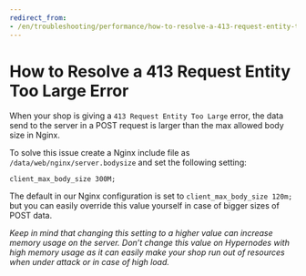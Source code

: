 ```yaml
---
redirect_from:
- /en/troubleshooting/performance/how-to-resolve-a-413-request-entity-too-large-error/
---
```


<!-- source: https://support.hypernode.com/en/troubleshooting/performance/how-to-resolve-a-413-request-entity-too-large-error/ -->

# How to Resolve a 413 Request Entity Too Large Error

When your shop is giving a `413 Request Entity Too Large` error, the data send to the server in a POST request is larger than the max allowed body size in Nginx.

To solve this issue create a Nginx include file as `/data/web/nginx/server.bodysize` and set the following setting:

```nginx
client_max_body_size 300M;
```

The default in our Nginx configuration is set to `client_max_body_size 120m;` but you can easily override this value yourself in case of bigger sizes of POST data.

*Keep in mind that changing this setting to a higher value can increase memory usage on the server. Don’t change this value on Hypernodes with high memory usage as it can easily make your shop run out of resources when under attack or in case of high load.*
